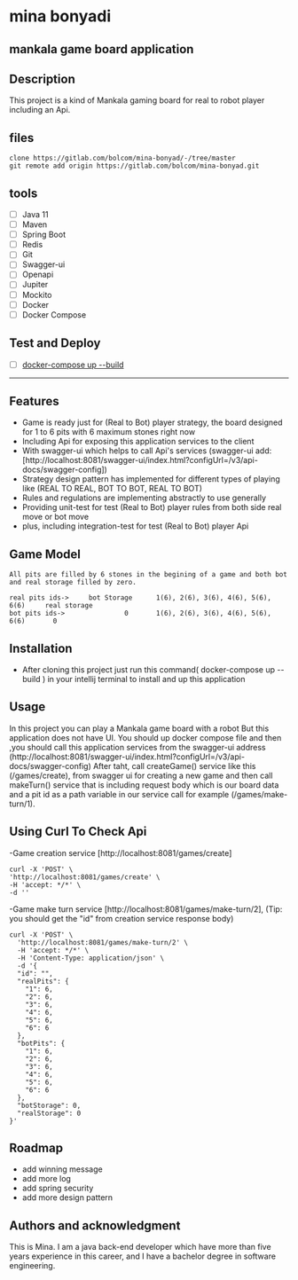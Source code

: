 # mina bonyadi

## mankala game board application

## Description
This project is a kind of Mankala gaming board for real to robot player including an Api.

## files
```
clone https://gitlab.com/bolcom/mina-bonyad/-/tree/master
git remote add origin https://gitlab.com/bolcom/mina-bonyad.git
```

## tools

- [ ] Java 11
- [ ] Maven
- [ ] Spring Boot
- [ ] Redis
- [ ] Git
- [ ] Swagger-ui  
- [ ] Openapi
- [ ] Jupiter  
- [ ] Mockito
- [ ] Docker
- [ ] Docker Compose

## Test and Deploy

- [ ] [docker-compose up --build](https://gitlab.com/bolcom/mina-bonyad/-/blob/master/docker-compose.yml)

***

## Features

- Game is ready just for (Real to Bot) player strategy, the board designed for 1 to 6 pits with 6 maximum stones right now 
- Including Api for exposing this application services to the client
- With swagger-ui which helps to call Api's services (swagger-ui add: [http://localhost:8081/swagger-ui/index.html?configUrl=/v3/api-docs/swagger-config])
- Strategy design pattern has implemented for different types of playing like (REAL TO REAL, BOT TO BOT, REAL TO BOT)
- Rules and regulations are implementing abstractly to use generally
- Providing unit-test for test (Real to Bot) player rules from both side real move or bot move
- plus, including integration-test for test (Real to Bot) player Api


## Game Model

    All pits are filled by 6 stones in the begining of a game and both bot and real storage filled by zero.

    real pits ids->     bot Storage      1(6), 2(6), 3(6), 4(6), 5(6), 6(6)     real storage
    bot pits ids->               0       1(6), 2(6), 3(6), 4(6), 5(6), 6(6)       0

## Installation

- After cloning this project just run this command( docker-compose up --build ) in your intellij terminal to install and up this application 

## Usage

 In this project you can play a Mankala game board with a robot
 But this application does not have UI. You should up docker compose file and then 
 ,you should call this application services from the swagger-ui
 address (http://localhost:8081/swagger-ui/index.html?configUrl=/v3/api-docs/swagger-config)
 After taht, call createGame() service like this (/games/create), from swagger ui for creating a new game and
 then call makeTurn() service that is including request body which is our board data and 
 a pit id as a path variable in our service call for example (/games/make-turn/1).

## Using Curl To Check Api

-Game creation service [http://localhost:8081/games/create]

```
curl -X 'POST' \
'http://localhost:8081/games/create' \
-H 'accept: */*' \
-d ''
```

-Game make turn service [http://localhost:8081/games/make-turn/2],
(Tip: you should get the "id" from creation service response body)
```
curl -X 'POST' \
  'http://localhost:8081/games/make-turn/2' \
  -H 'accept: */*' \
  -H 'Content-Type: application/json' \
  -d '{
  "id": "",
  "realPits": {
    "1": 6,
    "2": 6,
    "3": 6,
    "4": 6,
    "5": 6,
    "6": 6
  },
  "botPits": {
    "1": 6,
    "2": 6,
    "3": 6,
    "4": 6,
    "5": 6,
    "6": 6
  },
  "botStorage": 0,
  "realStorage": 0
}'
```

## Roadmap

- add winning message
- add more log
- add spring security
- add more design pattern

## Authors and acknowledgment

 This is Mina. I am a java back-end developer which have more than five years experience in this career,
 and I have a bachelor degree in software engineering.
